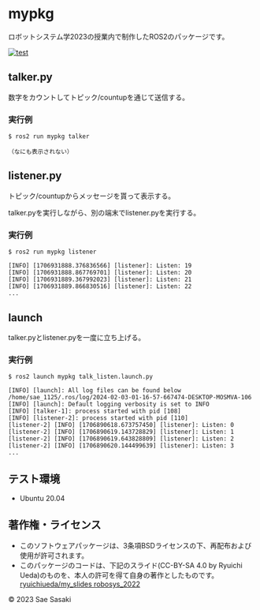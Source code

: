 # mypkg
ロボットシステム学2023の授業内で制作したROS2のパッケージです。

[![test](https://github.com/poohsae/mypkg/actions/workflows/test.yml/badge.svg)](https://github.com/poohsae/mypkg/actions/workflows/test.yml)

## talker.py

数字をカウントしてトピック/countupを通じて送信する。

### 実行例

```
$ ros2 run mypkg talker
```

```
（なにも表示されない）
```

## listener.py

トピック/countupからメッセージを貰って表示する。

talker.pyを実行しながら、別の端末でlistener.pyを実行する。

### 実行例

```
$ ros2 run mypkg listener
```

```
[INFO] [1706931888.376836566] [listener]: Listen: 19
[INFO] [1706931888.867769701] [listener]: Listen: 20
[INFO] [1706931889.367992023] [listener]: Listen: 21
[INFO] [1706931889.866830516] [listener]: Listen: 22
...
```

## launch

talker.pyとlistener.pyを一度に立ち上げる。

### 実行例

```
$ ros2 launch mypkg talk_listen.launch.py
```

```
[INFO] [launch]: All log files can be found below /home/sae_1125/.ros/log/2024-02-03-01-16-57-667474-DESKTOP-MOSMVA-106
[INFO] [launch]: Default logging verbosity is set to INFO
[INFO] [talker-1]: process started with pid [108]
[INFO] [listener-2]: process started with pid [110]
[listener-2] [INFO] [1706890618.673757450] [listener]: Listen: 0
[listener-2] [INFO] [1706890619.143728829] [listener]: Listen: 1
[listener-2] [INFO] [1706890619.643828809] [listener]: Listen: 2
[listener-2] [INFO] [1706890620.144499639] [listener]: Listen: 3
...
```

## テスト環境
* Ubuntu 20.04

## 著作権・ライセンス
* このソフトウェアパッケージは、3条項BSDライセンスの下、再配布および使用が許可されます。
* このパッケージのコードは、下記のスライド(CC-BY-SA 4.0 by Ryuichi Ueda)のものを、本人の許可を得て自身の著作としたものです。
[ryuichiueda/my_slides robosys_2022](https://github.com/ryuichiueda/my_slides/tree/master/robosys_2022)

© 2023 Sae Sasaki





